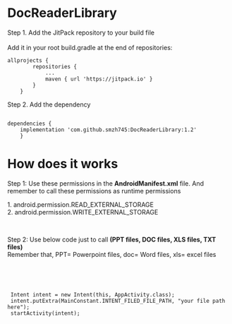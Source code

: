 # DocReaderLibrary



<p> Step 1. Add the JitPack repository to your build file <br/><br>
Add it in your root build.gradle at the end of repositories:</p>
<pre><code>allprojects {
		repositories {
			...
			maven { url 'https://jitpack.io' }
		}
	}
</code></pre>

<p>
Step 2. Add the dependency
</p>
<pre><code>
dependencies {
    implementation 'com.github.smzh745:DocReaderLibrary:1.2'
	}
</code></pre>

# How does it works

<p>Step 1: Use these permissions in the <b>AndroidManifest.xml</b> file. And remember to call these permissions as runtime permissions</p>

<p>
	1. android.permission.READ_EXTERNAL_STORAGE <br/>
	2. android.permission.WRITE_EXTERNAL_STORAGE
</p><br/>

<p>Step 2: Use below code just to call <b> (PPT files, DOC files, XLS files, TXT files) </b> <br/> Remember that, PPT= Powerpoint files, doc= Word files, xls= excel files </p><br/><br/>

<pre><code>
 Intent intent = new Intent(this, AppActivity.class);
 intent.putExtra(MainConstant.INTENT_FILED_FILE_PATH, "your file path here");
 startActivity(intent);
</code></pre>
